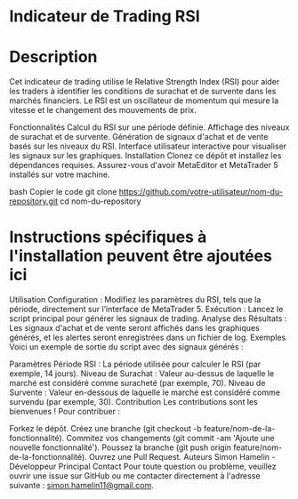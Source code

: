 # Indicateur de Trading RSI
# Description
Cet indicateur de trading utilise le Relative Strength Index (RSI) pour aider les traders à identifier les conditions de surachat et de survente dans les marchés financiers. Le RSI est un oscillateur de momentum qui mesure la vitesse et le changement des mouvements de prix.

Fonctionnalités
Calcul du RSI sur une période définie.
Affichage des niveaux de surachat et de survente.
Génération de signaux d'achat et de vente basés sur les niveaux du RSI.
Interface utilisateur interactive pour visualiser les signaux sur les graphiques.
Installation
Clonez ce dépôt et installez les dépendances requises. Assurez-vous d'avoir MetaEditor et MetaTrader 5 installés sur votre machine.

bash
Copier le code
git clone https://github.com/votre-utilisateur/nom-du-repository.git
cd nom-du-repository
# Instructions spécifiques à l'installation peuvent être ajoutées ici
Utilisation
Configuration : Modifiez les paramètres du RSI, tels que la période, directement sur l’interface de MetaTrader 5.
Exécution : Lancez le script principal pour générer les signaux de trading.
Analyse des Résultats : Les signaux d'achat et de vente seront affichés dans les graphiques générés, et les alertes seront enregistrées dans un fichier de log.
Exemples
Voici un exemple de sortie du script avec des signaux générés :


Paramètres
Période RSI : La période utilisée pour calculer le RSI (par exemple, 14 jours).
Niveau de Surachat : Valeur au-dessus de laquelle le marché est considéré comme suracheté (par exemple, 70).
Niveau de Survente : Valeur en-dessous de laquelle le marché est considéré comme survendu (par exemple, 30).
Contribution
Les contributions sont les bienvenues ! Pour contribuer :

Forkez le dépôt.
Créez une branche (git checkout -b feature/nom-de-la-fonctionnalité).
Commitez vos changements (git commit -am 'Ajoute une nouvelle fonctionnalité').
Poussez la branche (git push origin feature/nom-de-la-fonctionnalité).
Ouvrez une Pull Request.
Auteurs
Simon Hamelin - Développeur Principal
Contact
Pour toute question ou problème, veuillez ouvrir une issue sur GitHub ou me contacter directement à l'adresse suivante : simon.hamelin11@gmail.com.
